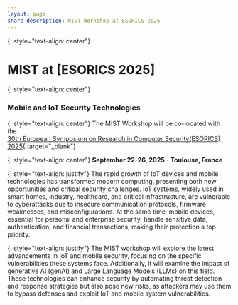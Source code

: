 ```yaml
---
layout: page
share-description: MIST Workshop at ESORICS 2025
---
```



{: style="text-align: center"}
# MIST at [ESORICS 2025]

{: style="text-align: center"}
### Mobile and IoT Security Technologies

{: style="text-align: center"}
The MIST Workshop will be co-located with the\
 [30th European Symposium on Research in Computer Security(ESORICS) 2025](https://esorics2025.sciencesconf.org/){:target="_blank"}

{: style="text-align: center"}
**September 22-26, 2025 - Toulouse, France**



{: style="text-align: justify"}
The rapid growth of IoT devices and mobile technologies has transformed modern computing, presenting both new opportunities and critical security challenges. IoT systems, widely used in smart homes, industry, healthcare, and critical infrastructure, are vulnerable to cyberattacks due to insecure communication protocols, firmware weaknesses, and misconfigurations. At the same time, mobile devices, essential for personal and enterprise security, handle sensitive data, authentication, and financial transactions, making their protection a top priority.

{: style="text-align: justify"}
The MIST workshop will explore the latest advancements in IoT and mobile security, focusing on the specific vulnerabilities these systems face. Additionally, it will examine the impact of generative AI (genAI) and Large Language Models (LLMs) on this field. These technologies can enhance security by automating threat detection and response strategies but also pose new risks, as attackers may use them to bypass defenses and exploit IoT and mobile system vulnerabilities.
